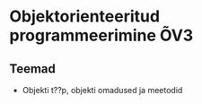 # Objektorienteeritud programmeerimine &Otilde;V3
## Teemad
* Objekti t??p, objekti omadused ja meetodid